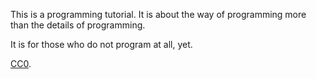 This is a programming tutorial. It is about the way of programming more than the details of programming.

It is for those who do not program at all, yet. 

[CC0](https://creativecommons.org/publicdomain/zero/1.0/).
